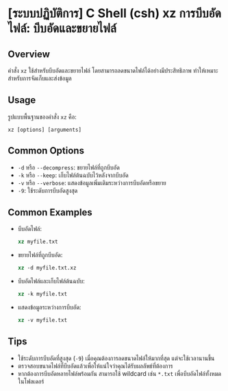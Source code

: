 # [ระบบปฏิบัติการ] C Shell (csh) xz การบีบอัดไฟล์: บีบอัดและขยายไฟล์

## Overview
คำสั่ง `xz` ใช้สำหรับบีบอัดและขยายไฟล์ โดยสามารถลดขนาดไฟล์ได้อย่างมีประสิทธิภาพ ทำให้เหมาะสำหรับการจัดเก็บและส่งข้อมูล

## Usage
รูปแบบพื้นฐานของคำสั่ง `xz` คือ:

```
xz [options] [arguments]
```

## Common Options
- `-d` หรือ `--decompress`: ขยายไฟล์ที่ถูกบีบอัด
- `-k` หรือ `--keep`: เก็บไฟล์ต้นฉบับไว้หลังจากบีบอัด
- `-v` หรือ `--verbose`: แสดงข้อมูลเพิ่มเติมระหว่างการบีบอัดหรือขยาย
- `-9`: ใช้ระดับการบีบอัดสูงสุด

## Common Examples
- บีบอัดไฟล์:
  ```csh
  xz myfile.txt
  ```

- ขยายไฟล์ที่ถูกบีบอัด:
  ```csh
  xz -d myfile.txt.xz
  ```

- บีบอัดไฟล์และเก็บไฟล์ต้นฉบับ:
  ```csh
  xz -k myfile.txt
  ```

- แสดงข้อมูลระหว่างการบีบอัด:
  ```csh
  xz -v myfile.txt
  ```

## Tips
- ใช้ระดับการบีบอัดที่สูงสุด (`-9`) เมื่อคุณต้องการลดขนาดไฟล์ให้มากที่สุด แต่จะใช้เวลานานขึ้น
- ตรวจสอบขนาดไฟล์ที่บีบอัดแล้วเพื่อให้แน่ใจว่าคุณได้รับผลลัพธ์ที่ต้องการ
- หากต้องการบีบอัดหลายไฟล์พร้อมกัน สามารถใช้ wildcard เช่น `*.txt` เพื่อบีบอัดไฟล์ทั้งหมดในโฟลเดอร์